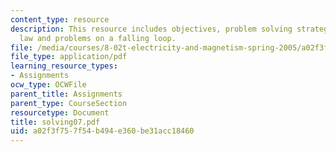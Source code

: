 ```yaml
---
content_type: resource
description: This resource includes objectives, problem solving strategy for faraday's
  law and problems on a falling loop.
file: /media/courses/8-02t-electricity-and-magnetism-spring-2005/a02f3f757f54b494e360be31acc18460_solving07.pdf
file_type: application/pdf
learning_resource_types:
- Assignments
ocw_type: OCWFile
parent_title: Assignments
parent_type: CourseSection
resourcetype: Document
title: solving07.pdf
uid: a02f3f75-7f54-b494-e360-be31acc18460
---
```

